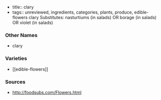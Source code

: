 - title:: clary
- tags:: unreviewed, ingredients, categories, plants, produce, edible-flowers
clary Substitutes: nasturtiums (in salads) OR borage (in salads) OR violet (in salads)

### Other Names

* clary

### Varieties

* [[edible-flowers]]

### Sources
* http://foodsubs.com/Flowers.html
